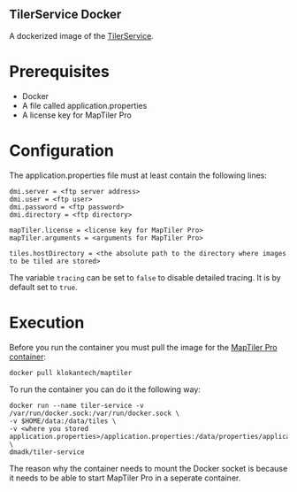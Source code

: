 ## TilerService Docker
A dockerized image of the [TilerService](https://github.com/maritime-web/TilerService).

# Prerequisites
* Docker
* A file called application.properties
* A license key for MapTiler Pro

# Configuration
The application.properties file must at least contain the following lines:

    dmi.server = <ftp server address>
    dmi.user = <ftp user>
    dmi.password = <ftp password>
    dmi.directory = <ftp directory>

    mapTiler.license = <license key for MapTiler Pro>
    mapTiler.arguments = <arguments for MapTiler Pro>

    tiles.hostDirectory = <the absolute path to the directory where images to be tiled are stored>

The variable `tracing` can be set to `false` to disable detailed tracing. It is by default set to `true`. 

# Execution
Before you run the container you must pull the image for the [MapTiler Pro container](https://hub.docker.com/r/klokantech/maptiler/):

    docker pull klokantech/maptiler


To run the container you can do it the following way:

    docker run --name tiler-service -v /var/run/docker.sock:/var/run/docker.sock \
    -v $HOME/data:/data/tiles \
    -v <where you stored application.properties>/application.properties:/data/properties/application.properties \
    dmadk/tiler-service

The reason why the container needs to mount the Docker socket is because it needs to be able to start MapTiler Pro in a seperate container.
